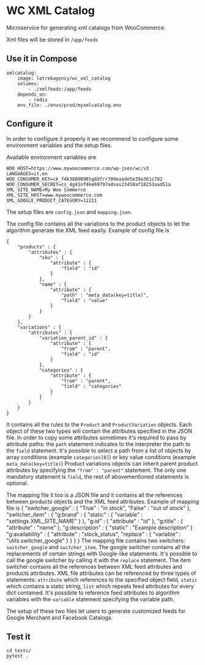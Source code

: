 # WC XML Catalog

Microservice for generating xml catalogs from WooCommerce.

Xml files will be stored in `/app/feeds`

## Use it in Compose

    xmlcatalog:
        image: lotrekagency/wc_xml_catalog
        volumes:
            - ./xmlfeeds:/app/feeds
        depends_on:
            - redis
        env_file: ./envs/prod/myxmlcatalog.env

## Configure it
In order to configure it properly it we recommend to configure some environment variables and the setup files.

Available environment variables are

    WOO_HOST=https://www.mywoocommerce.com/wp-json/wc/v3
    LANGUAGES=it,en
    WOO_CONSUMER_KEY=ck_f4k3889898tgddfrr709eaade5e39a361c782
    WOO_CONSUMER_SECRET=cs_4g41nf4ke69797adsas23458af18253aad51a
    XML_SITE_NAME=My Woo Commerce
    XML_SITE_HOST=www.mywoocommerce.com
    XML_GOOGLE_PRODUCT_CATEGORY=11211

The setup files are `config.json` and `mapping.json`.

The config file contains all the variations to the product objects to let the algorithm generate the XML feed easily.
Example of config file is

    {
        "products" : {
            "attributes" : {
                "sku" : {
                    "attribute" : {
                        "field" : "id"
                    }
                },
                "name" : {
                    "attribute" : {
                        "path" : "meta_data(key=title)",
                        "field" : "value"
                    }
                }
            }
        },
        "variations" : {
            "attributes" : {
                "variation_parent_id" : {
                    "attribute" : {
                        "from" : "parent",
                        "field" : "id"
                    }
                },
                "categories" : {
                    "attribute" : {
                        "from" : "parent",
                        "field" : "categories"                
                    }
                }
            }
        }
    }

It contains all the rules to the `Product` and `ProductVariation` objects. Each object of these two types will contain the attributes specified in the JSON file.
In order to copy some attributes sometimes it's required to pass by attribute paths: the `path` statement indicates to the interpreter the path to the `field` statement. It's possible to select a path from a list of objects by array conditions (example `categories[0]`) or key value conditions (example `meta_data(key=title)`)
Product variations objects can inherit parent product attributes by specifying the `"from" : "parent"` statement. The only one mandatory statement is `field`, the rest of abovementioned statements is optional.


The mapping file it too is a JSON file and it contains all the references between products objects and the XML feed attributes.
Example of mapping file is
    {
        "switcher_google" : {
            "True" : "in stock",
            "False" : "out of stock"
    },
        "switcher_item" : {
            "g:brand" : {
                "static" : {
                    "variable" : "settings.XML_SITE_NAME"
                }
            },
            "g:id" : {
                "attribute" : "id"
            },
            "g:title" : {
                "attribute" : "name"
            },
            "g:description" : {
                "static" : "Example description"
            }
            "g:availability" : {
                "attribute" : "stock_status",
                "replace" : {
                    "variable" : "utils.switcher_google"
                }
            }
        }
    }
The mapping file contains two switchers: `switcher_google` and `switcher_item`.
The google switcher contains all the replacements of certain strings with Google-like statements.
It's possible to call the google switcher by calling it with the `replace` statement.
The item switcher contains all the references between XML feed attributes and products attributes.
XML file attributes can be referenced by three types of statements: `attribute` which references to the specified object field, `static` which contains a static string, `list` which repeats feed attributes for every dict contained.
It's possibile to reference feed attributes to algorithm variables with the `variable` statement specifying the variable path.

The setup of these two files let users to generate customized feeds for Google Merchant and Facebook Catalogs.

## Test it

    cd tests/
    pytest .
